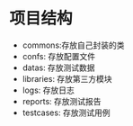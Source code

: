 # 项目结构
- commons:存放自己封装的类
- confs: 存放配置文件
- datas: 存放测试数据
- libraries: 存放第三方模块
- logs: 存放日志
- reports: 存放测试报告
- testcases: 存放测试用例